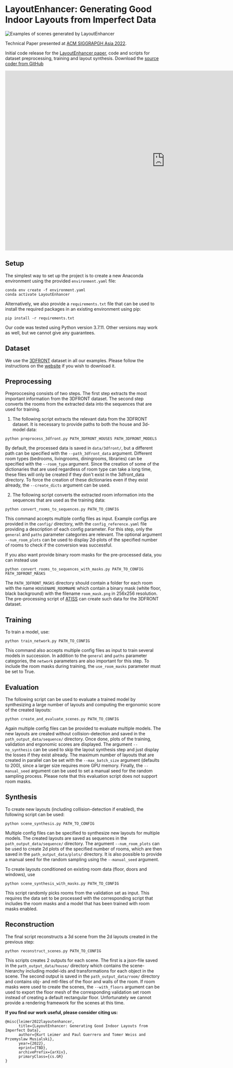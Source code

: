 # LayoutEnhancer: Generating Good Indoor Layouts from Imperfect Data

![Examples of scenes generated by LayoutEnhancer](img/teaser.png)

Technical Paper presented at [ACM SIGGRAPGH Asia 2022](https://sa2022.siggraph.org/en/full-program/). 

Initial code release for the [LayoutEnhancer paper](https://arxiv.org/abs/2202.00185), code and scripts for dataset preprocessing, training and layout synthesis.
Download the [source coder from GitHub](https://github.com/kleimertu/humancentriclayouts)

<iframe width="1024" height="576" src="https://www.youtube.com/embed/u0Yfi5Rh7N4" title="LayoutEnhancer: Generating Good Indoor Layouts from Imperfect Data" frameborder="0" allow="accelerometer; autoplay; clipboard-write; encrypted-media; gyroscope; picture-in-picture" allowfullscreen></iframe>

## Setup
The simplest way to set up the project is to create a new Anaconda environment using the provided `environment.yaml` file:
```
conda env create -f environment.yaml
conda activate LayoutEnhancer
```
Alternatively, we also provide a `requirements.txt` file that can be used to install the required packages in an existing environment using pip:
```
pip install -r requirements.txt
```
Our code was tested using Python version 3.7.11. Other versions may work as well, but we cannot give any guarantees.

## Dataset
We use the [3DFRONT](https://tianchi.aliyun.com/specials/promotion/alibaba-3d-scene-dataset) dataset in all our examples. Please follow the instructions on the [website](https://tianchi.aliyun.com/specials/promotion/alibaba-3d-scene-dataset) if you wish to download it.

## Preprocessing
Preproccesing consists of two steps. The first step extracts the most important information from the 3DFRONT dataset. The second step converts the rooms from the extracted data into the sequences that are used for training.

1. The following script extracts the relevant data from the 3DFRONT dataset. It is necessary to provide paths to both the house and 3d-model data:
```
python preprocess_3dfront.py PATH_3DFRONT_HOUSES PATH_3DFRONT_MODELS
```
By default, the processed data is saved in `data/3dfront/`, but a different path can be specified with the `--path_3dfront_data` argument. Different room types (bedrooms, livingrooms, diningrooms, libraries) can be specified with the `--room_type` argument. Since the creation of some of the dictionaries that are used regardless of room type can take a long time, these files will only be created if they don't exist in the 3dfront_data directory. To force the creation of these dictionaries even if they exist already, the `--create_dicts` argument can be used.

2. The following script converts the extracted room information into the sequences that are used as the training data:
```
python convert_rooms_to_sequences.py PATH_TO_CONFIG
```
This command accepts multiple config files as input. Example configs are provided in the `config/` directory, with the `config_reference.yaml` file providing a description of each config parameter. For this step, only the `general` and `paths` parameter categories are relevant. The optional argument `--num_room_plots` can be used to display 2d-plots of the specified number of rooms to check if the conversion was successful.

If you also want provide binary room masks for the pre-processed data, you can instead use
```
python convert_rooms_to_sequences_with_masks.py PATH_TO_CONFIG PATH_3DFRONT_MASKS
```
The `PATH_3DFRONT_MASKS` directory should contain a folder for each room with the name `HOUSENAME_ROOMNAME` which contain a binary mask (white floor, black background) with the filename `room_mask.png` in 256x256 resolution. The pre-processing script of [ATISS](https://github.com/nv-tlabs/atiss) can create such data for the 3DFRONT dataset.

## Training
To train a model, use:
```
python train_network.py PATH_TO_CONFIG
```
This command also accepts multiple config files as input to train several models in succession. In addition to the `general` and `paths` parameter categories, the `network` parameters are also important for this step. To include the room masks during training, the `use_room_masks` parameter must be set to True.

## Evaluation
The following script can be used to evaluate a trained model by synthesizing a large number of layouts and computing the ergonomic score of the created layouts:
```
python create_and_evaluate_scenes.py PATH_TO_CONFIG
```
Again multiple config files can be provided to evaluate multiple models. The new layouts are created without collision-detection and saved in the `path_output_data/sequence/` directory. Once done, plots of the training, validation and ergonomic scores are displayed. The argument `--no_synthesis` can be used to skip the layout synthesis step and just display the losses if they exist already. The maximum number of layouts that are created in parallel can be set with the `--max_batch_size` argument (defaults to 200), since a larger size requires more GPU memory. Finally, the `--manual_seed` argument can be used to set a manual seed for the random sampling process. Please note that this evaluation script does not support room masks.

## Synthesis
To create new layouts (including collision-detection if enabled), the following script can be used:
```
python scene_synthesis.py PATH_TO_CONFIG
```
Multiple config files can be specified to synthesize new layouts for multiple models. The created layouts are saved as sequences in the `path_output_data/sequence/` directory. The argument `--num_room_plots` can be used to create 2d plots of the specified number of rooms, which are then saved in the `path_output_data/plots/` directory. It is also possible to provide a manual seed for the random sampling using the `--manual_seed` argument.

To create layouts conditioned on existing room data (floor, doors and windows), use
```
python scene_synthesis_with_masks.py PATH_TO_CONFIG
```
This script randomly picks rooms from the validation set as input. This requires the data set to be processed with the corresponding script that includes the room masks and a model that has been trained with room masks enabled.

## Reconstruction
The final script reconstructs a 3d scene from the 2d layouts created in the previous step:
```
python reconstruct_scenes.py PATH_TO_CONFIG
```
This scripts creates 2 outputs for each scene. The first is a json-file saved in the `path_output_data/house/` directory which contains the scene-hierarchy including model-ids and transformations for each object in the scene. The second output is saved in the `path_output_data/room/` directory and contains obj- and mtl-files of the floor and walls of the room. If room masks were used to create the scenes, the `--with_floors` argument can be used to export the floor mesh of the corresponding validation set room instead of creating a default rectangular floor. Unfortunately we cannot provide a rendering framework for the scenes at this time. 

**If you find our work useful, please consider citing us:**

```
@misc{leimer2022layoutenhancer,
      title={LayoutEnhancer: Generating Good Indoor Layouts from Imperfect Data}, 
      author={Kurt Leimer and Paul Guerrero and Tomer Weiss and Przemyslaw Musialski},
      year={2022},
      eprint={TBD},
      archivePrefix={arXiv},
      primaryClass={cs.GR}
}
```
